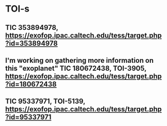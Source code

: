 # TOI-s
TIC 353894978, 
https://exofop.ipac.caltech.edu/tess/target.php?id=353894978
-------------------
I'm working on gathering more information on this "exoplanet"
TIC 180672438,
TOI-3905,
https://exofop.ipac.caltech.edu/tess/target.php?id=180672438
-------------------
TIC 95337971,
TOI-5139,
https://exofop.ipac.caltech.edu/tess/target.php?id=95337971
-------------------                                                                     
                                                               
